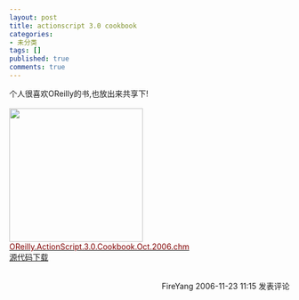 ```yaml
---
layout: post
title: actionscript 3.0 cookbook
categories:
- 未分类
tags: []
published: true
comments: true
---
```

<p><p>个人很喜欢OReilly的书,也放出来共享下!<br /><br /><img height="240" alt="" src="http://www.cnblogs.com/images/cnblogs_com/fireyang/17_113615_actionscript_3_cookbook.jpg" width="240" border="0" /><br /><span style="COLOR: maroon"><a href="http://www.cnblogs.com/Files/FireYang/ActionScript_3.rar"><span style="COLOR: maroon">OReilly.ActionScript.3.0.Cookbook.Oct.2006.chm<br /></span></a><a href="http://www.cnblogs.com/Files/FireYang/AS3CBLibrary.zip">源代码下载</a></span></p>
<img src="http://www.cnblogs.com/FireYang/aggbug/569606.html" width="1" height="1" /><br /><br /><div align="right"><a style="text-decoration:none;" href="http://FireYang.cnblogs.com/" target="_blank">FireYang</a> 2006-11-23 11:15 <a href="http://www.cnblogs.com/FireYang/archive/2006/11/23/569606.html#Feedback" target="_blank" style="text-decoration:none;">发表评论</a></div></p>
